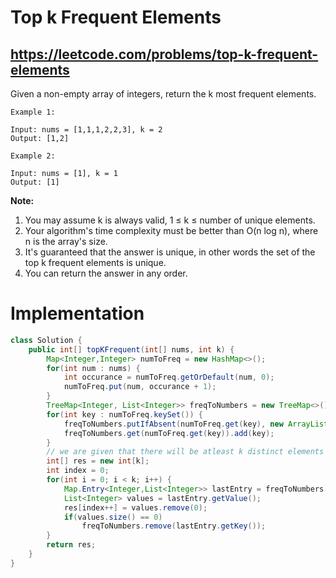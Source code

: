 # Top k Frequent Elements
## https://leetcode.com/problems/top-k-frequent-elements

Given a non-empty array of integers, return the k most frequent elements.
```
Example 1:

Input: nums = [1,1,1,2,2,3], k = 2
Output: [1,2]

Example 2:

Input: nums = [1], k = 1
Output: [1]
```
**Note:**

1. You may assume k is always valid, 1 ≤ k ≤ number of unique elements.
2. Your algorithm's time complexity must be better than O(n log n), where n is the array's size.
3. It's guaranteed that the answer is unique, in other words the set of the top k frequent elements is unique.
4. You can return the answer in any order.



# Implementation 
```java
class Solution {
    public int[] topKFrequent(int[] nums, int k) {
        Map<Integer,Integer> numToFreq = new HashMap<>();
        for(int num : nums) {
            int occurance = numToFreq.getOrDefault(num, 0);
            numToFreq.put(num, occurance + 1);
        }
        TreeMap<Integer, List<Integer>> freqToNumbers = new TreeMap<>();
        for(int key : numToFreq.keySet()) {
            freqToNumbers.putIfAbsent(numToFreq.get(key), new ArrayList<Integer>());
            freqToNumbers.get(numToFreq.get(key)).add(key);
        }
        // we are given that there will be atleast k distinct elements
        int[] res = new int[k];
        int index = 0;
        for(int i = 0; i < k; i++) {
            Map.Entry<Integer,List<Integer>> lastEntry = freqToNumbers.lastEntry();
            List<Integer> values = lastEntry.getValue();
            res[index++] = values.remove(0);
            if(values.size() == 0)
                freqToNumbers.remove(lastEntry.getKey());
        }
        return res;
    }
}
```
